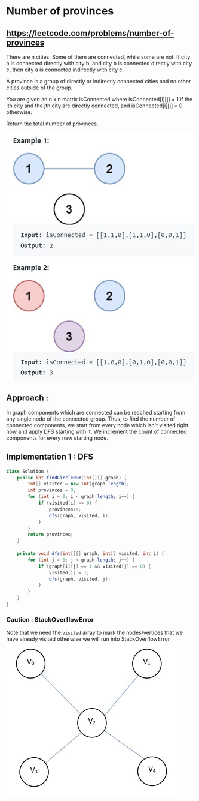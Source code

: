 # Number of provinces
## https://leetcode.com/problems/number-of-provinces

There are n cities. Some of them are connected, while some are not. If city a is connected directly with city b, and city b is connected directly with city c, then city a is connected indirectly with city c.

A province is a group of directly or indirectly connected cities and no other cities outside of the group.

You are given an n x n matrix isConnected where isConnected[i][j] = 1 if the ith city and the jth city are directly connected, and isConnected[i][j] = 0 otherwise.

Return the total number of provinces.

![Number of provinces](number-of-provinces.JPG?raw=true "Number of provinces")

## Approach : 
In graph components which are connected can be reached starting from any single node of the connected group. Thus, to find the number of connected components, we start from every node which isn't visited right now and apply DFS starting with it. We increment the count of connected components for every new starting node.

## Implementation 1 : DFS

```java
class Solution {
    public int findCircleNum(int[][] graph) {
        int[] visited = new int[graph.length];
        int provinces = 0;
        for (int i = 0; i < graph.length; i++) {
            if (visited[i] == 0) {
                provinces++;
                dfs(graph, visited, i);
            }
        }
        return provinces;
    }
    
    private void dfs(int[][] graph, int[] visited, int i) {
        for (int j = 0; j < graph.length; j++) {
            if (graph[i][j] == 1 && visited[j] == 0) {
                visited[j] = 1;
                dfs(graph, visited, j);
            }
        }
    }
}

```

### Caution : StackOverflowError
Note that we need the `visited` array to mark the nodes/vertices that we have already visited otherwise we will run into StackOverflowError
![StackOverflowError](graph.JPG?raw=true "StackOverflowError")


